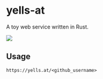 # yells-at

A toy web service written in Rust.

![](https://yells.at/davidcornu)

## Usage

```
https://yells.at/<github_username>
```
